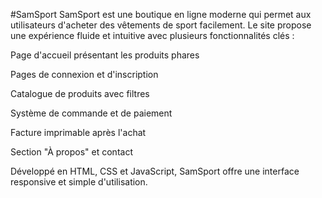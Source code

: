 #SamSport
SamSport est une boutique en ligne moderne qui permet aux utilisateurs d'acheter des vêtements de sport facilement. Le site propose une expérience fluide et intuitive avec plusieurs fonctionnalités clés :

Page d'accueil présentant les produits phares

Pages de connexion et d'inscription

Catalogue de produits avec filtres

Système de commande et de paiement

Facture imprimable après l'achat

Section "À propos" et contact

Développé en HTML, CSS et JavaScript, SamSport offre une interface responsive et simple d'utilisation.
